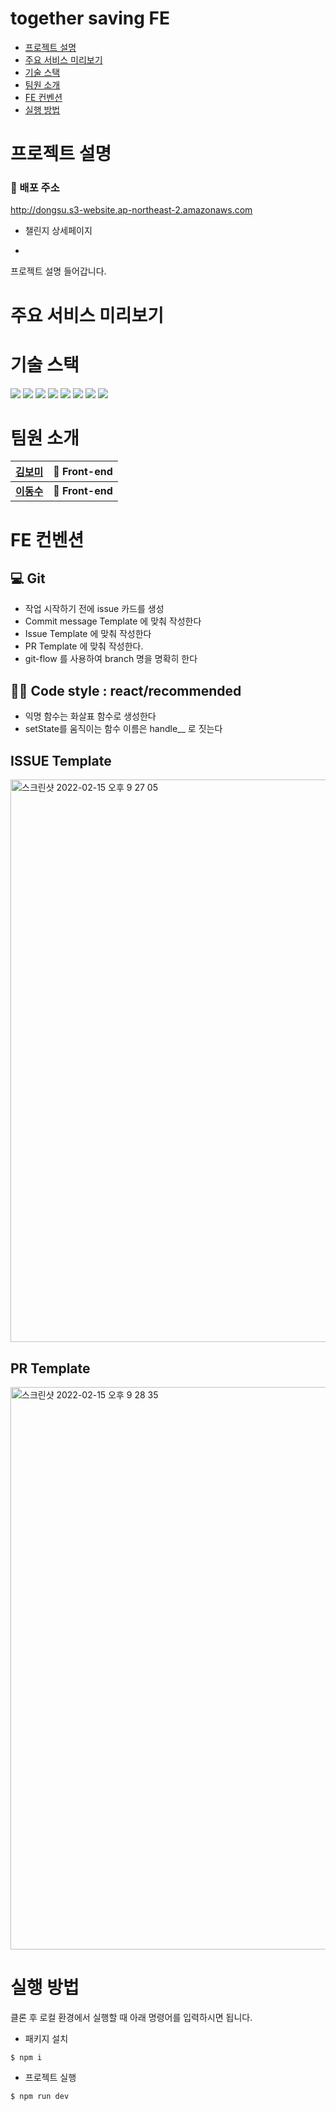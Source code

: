 # together saving FE

- [프로젝트 설명](#프로젝트-설명)
- [주요 서비스 미리보기](#주요-서비스-미리보기)
- [기술 스택](#기술-스택)
- [팀원 소개](#팀원-소개)
- [FE 컨벤션](#FE-컨벤션)
- [실행 방법](#실행-방법)

# 프로젝트 설명

### 🔗 배포 주소

http://dongsu.s3-website.ap-northeast-2.amazonaws.com

- 챌린지 상세페이지

-

프로젝트 설명 들어갑니다.

# 주요 서비스 미리보기

# 기술 스택

<div id="a">
  <img src="https://img.shields.io/badge/front-react%20and%20hooks-61DAFB?style=for-the-badge&logo=react&logoColor=61DAFB">
  <img src="https://img.shields.io/badge/front-styled--components-DB7093?style=for-the-badge&logo=styled-components&logoColor=DB7093">
  <img src="https://img.shields.io/badge/front-Redux-764ABC?style=for-the-badge&logo=redux&logoColor=764ABC">
  <img src="https://img.shields.io/badge/front-Redux--thunk-764ABC?style=for-the-badge&logo=redux&logoColor=764ABC">
  <img src="https://img.shields.io/badge/front-axios-945DD6?style=for-the-badge&logo=axios&logoColor=945DD6">
  <img src="https://img.shields.io/badge/front-webpack-8DD6F9?style=for-the-badge&logo=webpack&logoColor=8DD6F9">
  <img src="https://img.shields.io/badge/front-babel-F9DC3E?style=for-the-badge&logo=babel&logoColor=F9DC3E">
  <img src="https://img.shields.io/badge/deploy-amazon%20aws-232F3E?style=for-the-badge&logo=amazonaws&logoColor=#232F3E">
</div>

# 팀원 소개

| [김보미](https://github.com/bxxmi)         | 🎨 Front-end     |
| ------------------------------------------ | ---------------- |
| **[이동수](https://github.com/sonicce99)** | **🎨 Front-end** |

# FE 컨벤션

## 💻 Git
- 작업 시작하기 전에 issue 카드를 생성
- Commit message Template 에 맞춰 작성한다
- Issue Template 에 맞춰 작성한다
- PR Template 에 맞춰 작성한다.
- git-flow 를 사용하여 branch 명을 명확히 한다


## 💅🏻 Code style : react/recommended
- 익명 함수는 화살표 함수로 생성한다
- setState를 움직이는 함수 이름은 handle__ 로 짓는다

## ISSUE Template

<img width="900" alt="스크린샷 2022-02-15 오후 9 27 05" src="https://user-images.githubusercontent.com/87749134/154062487-c8618580-daa0-407f-a37d-013e09e53644.png">

## PR Template

<img width="900" alt="스크린샷 2022-02-15 오후 9 28 35" src="https://user-images.githubusercontent.com/87749134/154062493-6510c89f-caed-4cd6-80d0-a32d9a346928.png">

# 실행 방법

클론 후 로컬 환경에서 실행할 때 아래 명령어를 입력하시면 됩니다.

- 패키지 설치

```
$ npm i
```

- 프로젝트 실행

```
$ npm run dev
```
